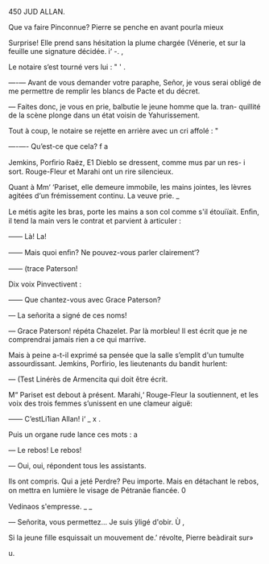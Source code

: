  

    
   
 

450 JUD ALLAN.

Que va faire Pinconnue? Pierre se penche en avant pourla mieux 

Surprise! Elle prend sans hésitation la plume chargée (Vénerie, et 
sur la feuille une signature décidée. i‘ -.  ,

Le notaire s‘est tourné vers lui : " ' . 

—-— Avant de vous demander votre paraphe, Señor, je vous serai obligé 
de me permettre de remplir les blancs de Pacte et du décret.

— Faites donc, je vous en prie, balbutie le jeune homme que la. tran-
quillité de la scène plonge dans un état voisin de Yahurissement.

Tout à coup, le notaire se rejette en arrière avec un cri affolé : " 

—-—- Qu’est-ce que cela? f a 

Jemkins, Porﬁrio Raëz, E1 Dieblo se dressent, comme mus par un res- i
sort. Rouge-Fleur et Marahi ont un rire silencieux.

Quant à Mm‘ ‘Pariset, elle demeure immobile, les mains jointes, les lèvres
agitées d‘un frémissement continu. La veuve prie. _

Le métis agite les bras, porte les mains a son col comme s'il étouiïait.
Enﬁn, il tend la main vers le contrat et parvient à articuler :

—— Là! La!

—— Mais quoi enﬁn? Ne pouvez-vous parler clairement‘?

—— (trace Paterson!

Dix voix Pinvectivent :

—— Que chantez-vous avec Grace Paterson?

— La señorita a signé de ces noms!

— Grace Paterson! répéta Chazelet. Par là morbleu! Il est écrit que je ne
comprendrai jamais rien a ce qui marrive.

Mais à peine a-t-il exprimé sa pensée que la salle s’emplit d'un tumulte
assourdissant. Jemkins, Porfirio, les lieutenants du bandit hurlent:

— (Test Linérès de Armencita qui doit être écrit.

M“ Pariset est debout à présent. Marahi,‘ Rouge-Fleur la soutiennent, et
les voix des trois femmes s’unissent en une clameur aiguë:

—— C’estLi1ian Allan! i‘ _ x .

Puis un organe rude lance ces mots : a

— Le rebos! Le rebos!

— Oui, oui, répondent tous les assistants.

Ils ont compris. Qui a jeté Perdre? Peu importe. Mais en détachant le
rebos, on mettra en lumière le visage de Pétranäe ﬁancée. 0

Vedinaos s'empresse. _ _

— Señorita, vous permettez... Je suis ÿligé d'obir. Ù ,

Si la jeune fille esquissait un mouvement de.’ révolte, Pierre beàdirait sur»

u.

 

